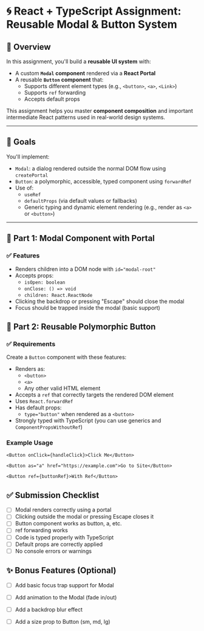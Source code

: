 # 🌀 React + TypeScript Assignment: **Reusable Modal & Button System**

## 📝 Overview

In this assignment, you'll build a **reusable UI system** with:

- A custom **`Modal` component** rendered via a **React Portal**
- A reusable **`Button` component** that:
  - Supports different element types (e.g., `<button>`, `<a>`, `<Link>`)
  - Supports `ref` forwarding
  - Accepts default props

This assignment helps you master **component composition** and important intermediate React patterns used in real-world design systems.

---

## 🚀 Goals

You'll implement:

- `Modal`: a dialog rendered outside the normal DOM flow using `createPortal`
- `Button`: a polymorphic, accessible, typed component using `forwardRef`
- Use of:
  - `useRef`
  - `defaultProps` (via default values or fallbacks)
  - Generic typing and dynamic element rendering (e.g., render as `<a>` or `<button>`)

---

## 🧱 Part 1: Modal Component with Portal

### ✅ Features

- Renders children into a DOM node with `id="modal-root"`
- Accepts props:
  - `isOpen: boolean`
  - `onClose: () => void`
  - `children: React.ReactNode`
- Clicking the backdrop or pressing "Escape" should close the modal
- Focus should be trapped inside the modal (basic support)


## 🧱 Part 2: Reusable Polymorphic Button

### ✅ Requirements

Create a `Button` component with these features:

- Renders as:
  - `<button>`
  - `<a>`
  - Any other valid HTML element
- Accepts a `ref` that correctly targets the rendered DOM element
- Uses `React.forwardRef`
- Has default props:
  - `type="button"` when rendered as a `<button>`
- Strongly typed with TypeScript (you can use generics and `ComponentPropsWithoutRef`)

### Example Usage

```tsx
<Button onClick={handleClick}>Click Me</Button>

<Button as="a" href="https://example.com">Go to Site</Button>

<Button ref={buttonRef}>With Ref</Button>

```

## ✅ Submission Checklist

- [ ] Modal renders correctly using a portal
- [ ] Clicking outside the modal or pressing Escape closes it
- [ ] Button component works as button, a, etc.
- [ ] ref forwarding works
- [ ] Code is typed properly with TypeScript
- [ ] Default props are correctly applied
- [ ] No console errors or warnings
      
## ✨ Bonus Features (Optional)

- [ ] Add basic focus trap support for Modal
- [ ] Add animation to the Modal (fade in/out)
- [ ] Add a backdrop blur effect
- [ ] Add a size prop to Button (sm, md, lg)


